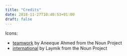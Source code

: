 ```yaml
---
title: "Credits"
date: 2018-11-27T10:40:53+01:00
draft: false
---
```


Icons:

- [teamwork](https://thenounproject.com/icon/1071941/) by Aneeque Ahmed from the Noun Project
- [international](https://thenounproject.com/icon/1670627/) by Laymik from the Noun Project